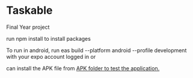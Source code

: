 # Taskable

Final Year project

run npm install to install packages

To run in android, run eas build --platform android --profile development with your expo account logged in or

can install the APK file from [APK folder to test the application.](https://drive.google.com/drive/folders/1NwuBtqVc93cSKvmC3TpF3cuDzEmgfnEg?usp=sharing)
